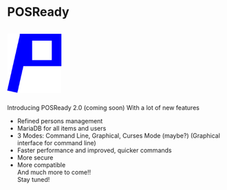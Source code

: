 # POSReady <br><br><img src="src/res/POSLogo.png" style="height:25%; width:25%; align:left" />
Introducing POSReady 2.0 (coming soon)
With a lot of new features 
- Refined persons management
- MariaDB for all items and users
- 3 Modes: Command Line, Graphical, Curses Mode (maybe?) (Graphical interface for command line)
- Faster performance and improved, quicker commands
- More secure 
- More compatible
<br>And much more to come!! 
<br>Stay tuned!
